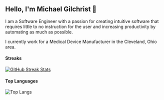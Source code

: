 ## Hello, I'm Michael Gilchrist 👋

I am a Software Engineer with a passion for creating intuitive software that requires little to no instruction for the user and increasing productivity by automating as much as possible. 

I currently work for a Medical Device Manufacturer in the Cleveland, Ohio area.

#### Streaks
[![GitHub Streak Stats](https://github-streak-stats.herokuapp.com?user=michaelgilch&theme=black-ice)](https://git.io/streak-stats)

#### Top Languages
![Top Langs](https://github-readme-stats.vercel.app/api/top-langs/?username=michaelgilch&layout=compact&theme=react&card_width=445)
